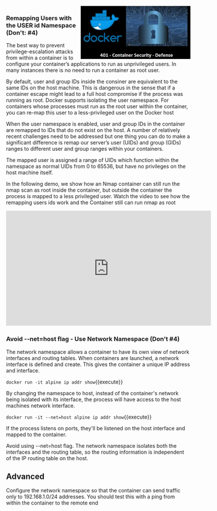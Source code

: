 <img align="right" src="./assets/docker_defense_pic_v1.jpg" width="300">

### Remapping Users with the USER id Namespace (Don't: #4)

The best way to prevent privilege-escalation attacks from within a container is to configure your container’s applications to run as unprivileged users. In many instances there is no need to run a container as root user.

By default, user and group IDs inside the consiner are equivalent to the same IDs on the host machine. This is dangerous in the sense that if a container escape might lead to a full host compromise if the process was running as root. Docker supports isolating the user namespace.  For containers whose processes must run as the root user within the container, you can re-map this user to a less-privileged user on the Docker host

When the user namespace is enabled, user and group IDs in the container are remapped to IDs that do not exist on the host. A number of relatively recent challenges need to be  addressed but one thing you can do to make a significant difference is remap our server’s user (UIDs) and group (GIDs) ranges to different user and group ranges within your containers.

The mapped user is assigned a range of UIDs which function within the namespace as normal UIDs from 0 to 65536, but have no privileges on the host machine itself.

In the following demo, we show how an Nmap container can still run the nmap scan as root inside the container, but outside the container the process is mapped to a less privileged user. Watch the video to see how the remapping users ids work and the Container still can run nmap as root
<iframe width="560" height="315" src="https://www.youtube-nocookie.com/embed/wMjHunoR0zQ" frameborder="0" allow="accelerometer; autoplay; encrypted-media; gyroscope; picture-in-picture" allowfullscreen></iframe>


### Avoid --net=host flag - Use Network Namespace (Don't #4)

The network namespace allows a container to have its own view of network interfaces and routing tables. When containers are launched, a network interface is defined and  create. This gives the container a unique IP address and interface.

`docker run -it alpine ip addr show`{{execute}}

By changing the namespace to host, instead of the  container's network being isolated with its interface, the process will  have access to the host machines network interface.

`docker run -it --net=host alpine ip addr show`{{execute}}

If the process listens on ports, they'll be listened on the host interface and mapped to the container.

Avoid using --net=host flag. The network namespace isolates both the interfaces and the routing table, so the routing information is independent of the IP routing table on the host.

## Advanced

Configure the network namespace so that the container can send traffic only to 192.168.1.0/24 addresses. You should test this with a ping from within the container to the remote end

